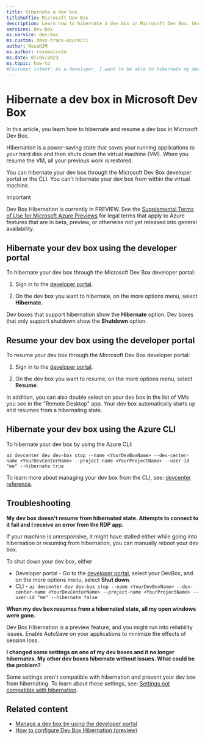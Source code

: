 ```yaml
---
title: Hibernate a dev box
titleSuffix: Microsoft Dev Box
description: Learn how to hibernate a dev box in Microsoft Dev Box. Use hibernation to shut down your VM, while preserving your active work.
services: dev-box
ms.service: dev-box
ms.custom: devx-track-azurecli
author: RoseHJM
ms.author: rosemalcolm
ms.date: 07/05/2023
ms.topic: how-to
#Customer intent: As a developer, I want to be able to hibernate my dev boxes so that I can resume work where I left off.
---
```


# Hibernate a dev box in Microsoft Dev Box

In this article, you learn how to hibernate and resume a dev box in Microsoft Dev Box. 

Hibernation is a power-saving state that saves your running applications to your hard disk and then shuts down the virtual machine (VM). When you resume the VM, all your previous work is restored. 

You can hibernate your dev box through the Microsoft Dev Box developer portal or the CLI. You can't hibernate your dev box from within the virtual machine.

> [!IMPORTANT]
> Dev Box Hibernation is currently in PREVIEW.
> See the [Supplemental Terms of Use for Microsoft Azure Previews](https://azure.microsoft.com/support/legal/preview-supplemental-terms/) for legal terms that apply to Azure features that are in beta, preview, or otherwise not yet released into general availability.

## Hibernate your dev box using the developer portal 

To hibernate your dev box through the Microsoft Dev Box developer portal: 

1. Sign in to the [developer portal](https://aka.ms/devbox-portal).
 
1. On the dev box you want to hibernate, on the more options menu, select **Hibernate**. 
 
Dev boxes that support hibernation show the **Hibernate** option. Dev boxes that only support shutdown show the **Shutdown** option.

## Resume your dev box using the developer portal 

To resume your dev box through the Microsoft Dev Box developer portal: 

1. Sign in to the [developer portal](https://aka.ms/devbox-portal).
 
1. On the dev box you want to resume, on the more options menu, select **Resume**. 

In addition, you can also double select on your dev box  in the list of VMs you see in the "Remote Desktop" app. Your dev box automatically starts up and resumes from a hibernating state. 

## Hibernate your dev box using the Azure CLI

To hibernate your dev box by using the Azure CLI:

```azurecli-interactive
az devcenter dev dev-box stop --name <YourDevBoxName> --dev-center-name <YourDevCenterName> --project-name <YourProjectName> --user-id "me" --hibernate true
```

To learn more about managing your dev box from the CLI, see: [devcenter reference](/cli/azure/devcenter/dev/dev-box?view=azure-cli-latest&preserve-view=true). 

## Troubleshooting

**My dev box doesn't resume from hibernated state. Attempts to connect to it fail and I receive an error from the RDP app.** 

If your machine is unresponsive, it might have stalled either while going into hibernation or resuming from hibernation, you can manually reboot your dev box. 

To shut down your dev box, either 

- Developer portal - Go to the [developer portal](https://aka.ms/devbox-portal), select your DevBox, and on the more options menu, select **Shut down**. 
- CLI - `az devcenter dev dev-box stop --name <YourDevBoxName> --dev-center-name <YourDevCenterName> --project-name <YourProjectName> --user-id "me" --hibernate false`

**When my dev box resumes from a hibernated state, all my open windows were gone.** 

Dev Box Hibernation is a preview feature, and you might run into reliability issues. Enable AutoSave on your applications to minimize the effects of session loss. 

**I changed some settings on one of my dev boxes and it no longer hibernates. My other dev boxes hibernate without issues. What could be the problem?**

Some settings aren't compatible with hibernation and prevent your dev box from hibernating. To learn about these settings, see: [Settings not compatible with hibernation](how-to-configure-dev-box-hibernation.md#settings-not-compatible-with-hibernation). 

 ## Related content

- [Manage a dev box by using the developer portal](how-to-create-dev-boxes-developer-portal.md)
- [How to configure Dev Box Hibernation (preview)](how-to-configure-dev-box-hibernation.md)

